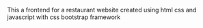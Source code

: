 This a frontend for a restaurant website created using html css and javascript with css bootstrap framework
